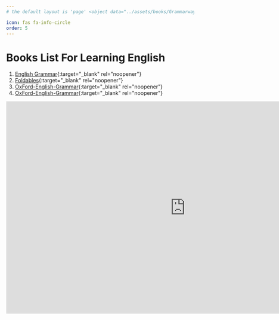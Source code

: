 ```yaml
---
# the default layout is 'page' <object data="../assets/books/Grammarway-1.pdf" width="1000" height="1000" type='application/pdf'></object> <iframe src="../assets/books/Grammarway-1.pdf" width="100%" height="600px" style="border: none;"></iframe>

icon: fas fa-info-circle
order: 5
---
```


# Books List For Learning English
1. [English Grammar](/assets/books/Grammarway-1.pdf){:target="_blank" rel="noopener"}
2. [Foldables](/assets/books/new-book/Foldables/index.html){:target="_blank" rel="noopener"}
3. [OxFord-English-Grammar](/assets/books/new-book/Oxford-English-Grammar/index.html){:target="_blank" rel="noopener"}
4. [OxFord-English-Grammar](https://docs.google.com/presentation/d/12JMm7dvuOaTzP561IdGnr0k_R94Cfxxar1Ud4_SmDQY/edit?usp=sharing){:target="_blank" rel="noopener"}

<iframe src="https://docs.google.com/presentation/d/e/12JMm7dvuOaTzP561IdGnr0k_R94Cfxxar1Ud4_SmDQY/embed?start=true&loop=true&delayms=3000" 
        frameborder="0" 
        width="960" 
        height="569" 
        allowfullscreen="true" 
        mozallowfullscreen="true" 
        webkitallowfullscreen="true">
</iframe>
